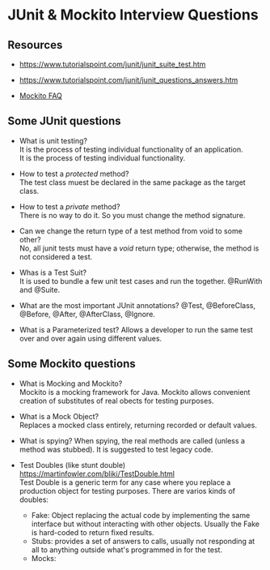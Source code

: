 # JUnit & Mockito Interview Questions

## Resources

* https://www.tutorialspoint.com/junit/junit_suite_test.htm
* https://www.tutorialspoint.com/junit/junit_questions_answers.htm

* [Mockito FAQ](https://github.com/mockito/mockito/wiki/FAQ)

## Some JUnit questions

* What is unit testing?    
It is the process of testing individual functionality of an application.  
It is the process of testing individual functionality.

* How to test a _protected_ method?  
The test class muest be declared in the same package as the target class.

* How to test a _private_ method?  
There is no way to do it. So you must change the method signature.

* Can we change the return type of a test method from void to some other?  
No, all junit tests must have a _void_ return type; otherwise, the method
is not considered a test.

* Whas is a Test Suit?  
It is used to bundle a few unit test cases and run the together. @RunWith and @Suite.

* What are the most important JUnit annotations?
@Test, @BeforeClass, @Before, @After, @AfterClass, @Ignore.

* What is a Parameterized test?
Allows a developer to run the same test over and over again using different values.

## Some Mockito questions

* What is Mocking and Mockito?  
Mockito is a mocking framework for Java. Mockito allows convenient creation of substitutes
of real obects for testing purposes.

* What is a Mock Object?  
Replaces a mocked class entirely, returning recorded or default values.

* What is spying?
When spying, the real methods are called (unless a method was stubbed). It is suggested 
to test legacy code.

* Test Doubles (like stunt double) https://martinfowler.com/bliki/TestDouble.html  
Test Double is a generic term for any case where you replace a production object for testing
purposes. There are varios kinds of doubles:
	* Fake: Object replacing the actual code by implementing the same interface but without
	interacting with other objects. Usually the Fake is hard-coded to return fixed results.
	* Stubs: provides a set of answers to calls, usually not responding at all to  anything 
	outside what's programmed in for the test.
	* Mocks: 
